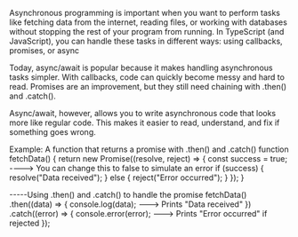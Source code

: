 Asynchronous programming is important when you want to perform tasks like fetching data from the internet, reading files, or working with databases without stopping the rest of your program from running. In TypeScript (and JavaScript), you can handle these tasks in different ways: using callbacks, promises, or async

Today, async/await is popular because it makes handling asynchronous tasks simpler. With callbacks, code can quickly become messy and hard to read. Promises are an improvement, but they still need chaining with .then() and .catch().

Async/await, however, allows you to write asynchronous code that looks more like regular code. This makes it easier to read, understand, and fix if something goes wrong.


Example:
A function that returns a promise with .then() and .catch()
function fetchData() {
  return new Promise((resolve, reject) => {
    const success = true; ----> You can change this to false to simulate an error
    if (success) {
      resolve("Data received");
    } else {
      reject("Error occurred");
    }
  });
}

-----Using .then() and .catch() to handle the promise
fetchData()
  .then((data) => {
    console.log(data); ---> Prints "Data received"
  })
  .catch((error) => {
    console.error(error); ---> Prints "Error occurred" if rejected
  });
